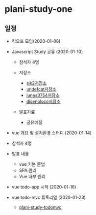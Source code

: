 # plani-study-one

## 일정

- 킥오프 모임(2020-01-08)

- Javascript Study 공유 (2020-01-10)
  - 참석자 4명
  - 저장소
    - [sik2저장소](https://github.com/devpang20/vue-sik2)
    - [undefcat저장소](https://github.com/undefcat/plani-vue)
    - [junes3754저장소](https://github.com/junes3754/vue_study)
    - [disenoloco저장소](https://github.com/disenoloco/vue-plani)
     
  - 발표자료
    - 공유예정

- vue 개요 및 설치환경 스터디 (2020-01-14)
 - 참석자 4명
 - 발표 내용
    - vue 기본 문법
    - SPA 원리
    - Vue 내부 원리
    
- vue todo-app 시작 (2020-01-16)  

- vue todo-mvc 튜토리얼 (2020-01-23)
	- [plani-study-todomvc](https://github.com/undefcat/plani-study-todomvc)
